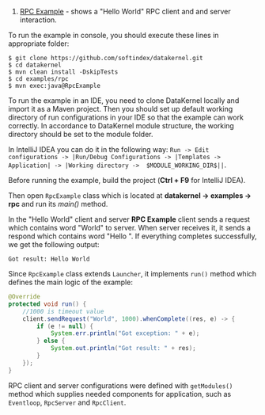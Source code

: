 1. [RPC Example](https://github.com/softindex/datakernel/blob/master/examples/rpc/src/main/java/io/datakernel/examples/RpcExample.java) - 
shows a "Hello World" RPC client and and server interaction.

To run the example in console, you should execute these lines in appropriate folder:
```
$ git clone https://github.com/softindex/datakernel.git
$ cd datakernel
$ mvn clean install -DskipTests
$ cd examples/rpc
$ mvn exec:java@RpcExample
```
To run the example in an IDE, you need to clone DataKernel locally and import it as a Maven project. Then you should 
set up default working directory of run configurations in your IDE so that the example can work correctly. In 
accordance to DataKernel module structure, the working directory should be set to the module folder. 

In IntelliJ IDEA you can do it in the following way:
`Run -> Edit configurations -> |Run/Debug Configurations -> |Templates -> Application| -> |Working directory -> 
$MODULE_WORKING_DIR$||`.

Before running the example, build the project (**Ctrl + F9** for IntelliJ IDEA).

Then open `RpcExample` class which is located at **datakernel -> examples -> rpc** and run its *main()* method.

In the "Hello World" client and server **RPC Example** client sends a request which contains word "World" to server. When 
server receives it, it sends a respond which contains word "Hello ". If everything completes successfully, we get the 
following output:
```
Got result: Hello World
```
Since `RpcExample` class extends `Launcher`, it implements `run()` method which defines the main logic of the example:
```java
@Override
protected void run() {
	//1000 is timeout value
	client.sendRequest("World", 1000).whenComplete((res, e) -> {
		if (e != null) {
			System.err.println("Got exception: " + e);
		} else {
			System.out.println("Got result: " + res);
		}
	});
}
```
RPC client and server configurations were defined with `getModules()` method which supplies needed components for application, 
such as `Eventloop`, `RpcServer` and `RpcClient`.